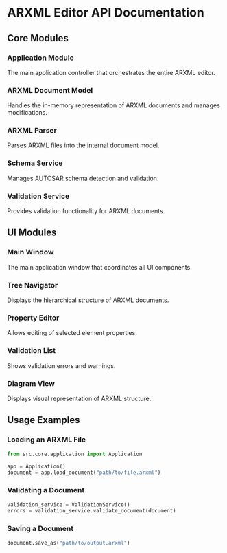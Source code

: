 # ARXML Editor API Documentation

## Core Modules

### Application Module
The main application controller that orchestrates the entire ARXML editor.

### ARXML Document Model
Handles the in-memory representation of ARXML documents and manages modifications.

### ARXML Parser
Parses ARXML files into the internal document model.

### Schema Service
Manages AUTOSAR schema detection and validation.

### Validation Service
Provides validation functionality for ARXML documents.

## UI Modules

### Main Window
The main application window that coordinates all UI components.

### Tree Navigator
Displays the hierarchical structure of ARXML documents.

### Property Editor
Allows editing of selected element properties.

### Validation List
Shows validation errors and warnings.

### Diagram View
Displays visual representation of ARXML structure.

## Usage Examples

### Loading an ARXML File
```python
from src.core.application import Application

app = Application()
document = app.load_document("path/to/file.arxml")
```

### Validating a Document
```python
validation_service = ValidationService()
errors = validation_service.validate_document(document)
```

### Saving a Document
```python
document.save_as("path/to/output.arxml")
```
